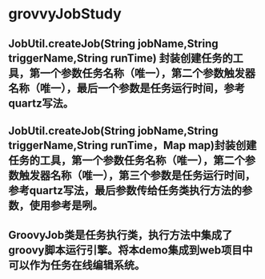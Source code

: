 # grovvyJobStudy
## JobUtil.createJob(String jobName,String triggerName,String runTime) 封装创建任务的工具，第一个参数任务名称（唯一），第二个参数触发器名称（唯一），最后一个参数是任务运行时间，参考quartz写法。
## JobUtil.createJob(String jobName,String triggerName,String runTime，Map map)封装创建任务的工具，第一个参数任务名称（唯一），第二个参数触发器名称（唯一），第三个参数是任务运行时间，参考quartz写法，最后参数传给任务类执行方法的参数，使用参考是咧。
## GroovyJob类是任务执行类，执行方法中集成了groovy脚本运行引擎。将本demo集成到web项目中可以作为任务在线编辑系统。
